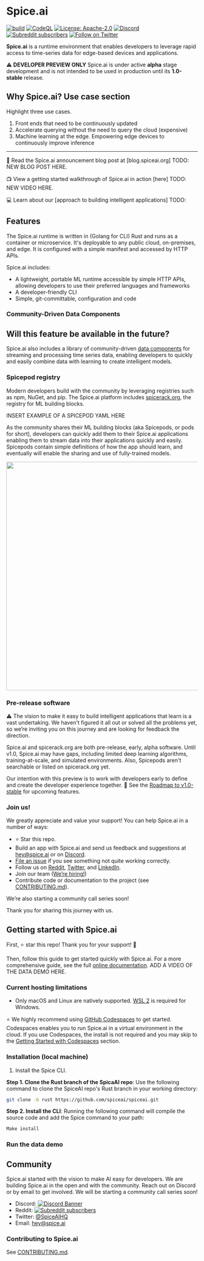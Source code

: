 # Spice.ai

[![build](https://github.com/spiceai/spiceai/actions/workflows/e2e_test.yml/badge.svg?branch=trunk&event=push)](https://github.com/spiceai/spiceai/actions/workflows/e2e_test.yml)
[![CodeQL](https://github.com/spiceai/spiceai/actions/workflows/codeql-analysis.yml/badge.svg?branch=trunk&event=push)](https://github.com/spiceai/spiceai/actions/workflows/codeql-analysis.yml)
[![License: Apache-2.0](https://img.shields.io/badge/License-Apache_2.0-blue.svg)](https://opensource.org/licenses/Apache-2.0)
[![Discord](https://img.shields.io/discord/803820740868571196)](https://discord.gg/kZnTfneP5u)
[![Subreddit subscribers](https://img.shields.io/reddit/subreddit-subscribers/spiceai?style=social)](https://www.reddit.com/r/spiceai)
[![Follow on Twitter](https://img.shields.io/twitter/follow/spiceaihq.svg?style=social&logo=twitter)](https://twitter.com/intent/follow?screen_name=spiceaihq)

**Spice.ai** is a runtime environment that enables developers to leverage rapid access to time-series data for edge-based devices and applications.

⚠️ **DEVELOPER PREVIEW ONLY** Spice.ai is under active **alpha** stage development and is not intended to be used in production until its **1.0-stable** release.

## Why Spice.ai? Use case section

Highlight three use cases.

1.  Front ends that need to be continuously updated
2.  Accelerate querying without the need to query the cloud (expensive)
3.  Machine learning at the edge. Empowering edge devices to continuously improve inference

---

📢 Read the Spice.ai announcement blog post at [blog.spiceai.org] TODO: NEW BLOG POST HERE.

📺 View a getting started walkthrough of Spice.ai in action [here] TODO: NEW VIDEO HERE.

💻 Learn about our [approach to building intelligent applications] TODO:

## Features

The Spice.ai runtime is written in (Golang for CLI) Rust and runs as a container or microservice. It's deployable to any public cloud, on-premises, and edge. It is configured with a simple manifest and accessed by HTTP APIs.

Spice.ai includes:

- A lightweight, portable ML runtime accessible by simple HTTP APIs, allowing developers to use their preferred languages and frameworks
- A developer-friendly CLI
- Simple, git-committable, configuration and code

### Community-Driven Data Components

## Will this feature be available in the future?

Spice.ai also includes a library of community-driven [data components](https://github.com/spiceai/data-components-contrib) for streaming and processing time series data, enabling developers to quickly and easily combine data with learning to create intelligent models.

### Spicepod registry

Modern developers build with the community by leveraging registries such as npm, NuGet, and pip. The Spice.ai platform includes [spicerack.org](https://spicerack.org), the registry for ML building blocks.

INSERT EXAMPLE OF A SPICEPOD YAML HERE

As the community shares their ML building blocks (aka Spicepods, or pods for short), developers can quickly add them to their Spice.ai applications enabling them to stream data into their applications quickly and easily. Spicepods contain simple definitions of how the app should learn, and eventually will enable the sharing and use of fully-trained models.

<p align="center">
  <img src="https://user-images.githubusercontent.com/80174/132382372-c32cc8b7-25f2-4f82-8f9f-e4778fb69254.png" width="600" />
</p>

### Pre-release software

⚠️ The vision to make it easy to build intelligent applications that learn is a vast undertaking. We haven't figured it all out or solved all the problems yet, so we’re inviting you on this journey and are looking for feedback the direction.

Spice.ai and spicerack.org are both pre-release, early, alpha software. Until v1.0, Spice.ai may have gaps, including limited deep learning algorithms, training-at-scale, and simulated environments. Also, Spicepods aren't searchable or listed on spicerack.org yet.

Our intention with this preview is to work with developers early to define and create the developer experience together. 🚀 See the [Roadmap to v1.0-stable](https://github.com/spiceai/spiceai/blob/rust/docs/RELEASE.md) for upcoming features.

### Join us!

We greatly appreciate and value your support! You can help Spice.ai in a number of ways:

- ⭐️ Star this repo.
- Build an app with Spice.ai and send us feedback and suggestions at [hey@spice.ai](mailto:hey@spice.ai) or on [Discord](https://discord.gg/kZnTfneP5u).
- [File an issue](https://github.com/spiceai/spiceai/issues/new) if you see something not quite working correctly.
- Follow us on [Reddit](https://www.reddit.com/r/spiceai), [Twitter](https://twitter.com/SpiceAIHQ), and [LinkedIn](https://www.linkedin.com/company/74148478).
- Join our team ([We’re hiring!](https://spice.ai/careers))
- Contribute code or documentation to the project (see [CONTRIBUTING.md](CONTRIBUTING.md)).

We’re also starting a community call series soon!

Thank you for sharing this journey with us.

## Getting started with Spice.ai

First, ⭐️ star this repo! Thank you for your support! 🙏

Then, follow this guide to get started quickly with Spice.ai. For a more comprehensive guide, see the full [online documentation](https://docs.spiceai.org/). ADD A VIDEO OF THE DATA DEMO HERE.

### Current hosting limitations

- Only macOS and Linux are natively supported. [WSL 2](https://docs.microsoft.com/en-us/windows/wsl/install-win10) is required for Windows.

⭐️ We highly recommend using [GitHub Codespaces](https://github.com/features/codespaces) to get started. Codespaces enables you to run Spice.ai in a virtual environment in the cloud. If you use Codespaces, the install is not required and you may skip to the [Getting Started with Codespaces](#getting-started-with-codespaces) section.

### Installation (local machine)

1. Install the Spice CLI.

**Step 1. Clone the Rust branch of the SpicaAI repo**: Use the following command to clone the SpiceAI repo's Rust branch in your working directory:

```bash
git clone -b rust https://github.com/spiceai/spiceai.git
```

**Step 2. Install the CLI**: Running the following command will compile the source code and add the Spice command to your path:

```bash
Make install
```

### Run the data demo

## Community

Spice.ai started with the vision to make AI easy for developers. We are building Spice.ai in the open and with the community. Reach out on Discord or by email to get involved. We will be starting a community call series soon!

- Discord: [![Discord Banner](https://discord.com/api/guilds/803820740868571196/widget.png?style=shield)](https://discord.gg/kZnTfneP5u)
- Reddit: [![Subreddit subscribers](https://img.shields.io/reddit/subreddit-subscribers/spiceai?style=social)](https://www.reddit.com/r/spiceai)
- Twitter: [@SpiceAIHQ](https://twitter.com/spiceaihq)
- Email: [hey@spice.ai](mailto:hey@spice.ai)

### Contributing to Spice.ai

See [CONTRIBUTING.md](/CONTRIBUTING.md).
